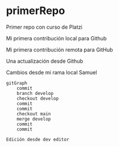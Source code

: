 # primerRepo

Primer repo con curso de Platzi

Mi primera contribución local para Github

Mi primera contribución remota para GitHub

Una actualización desde Github

Cambios desde mi rama local Samuel

```mermaid
gitGraph
    commit
    branch develop
    checkout develop
    commit
    commit
    checkout main
    merge develop
    commit
    commit

Edición desde dev editor
